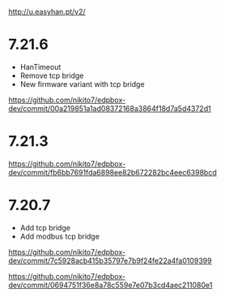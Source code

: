 http://u.easyhan.pt/v2/

# 7.21.6

- HanTimeout
- Remove tcp bridge
- New firmware variant with tcp bridge

https://github.com/nikito7/edpbox-dev/commit/00a219851a1ad08372168a3864f18d7a5d4372d1

# 7.21.3

https://github.com/nikito7/edpbox-dev/commit/fb6bb7691fda6898ee82b672282bc4eec6398bcd

# 7.20.7

- Add tcp bridge
- Add modbus tcp bridge

https://github.com/nikito7/edpbox-dev/commit/7c5928acb415b35797e7b9f24fe22a4fa0109399

https://github.com/nikito7/edpbox-dev/commit/0694751f36e8a78c559e7e07b3cd4aec211080e1
